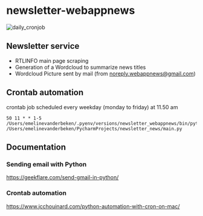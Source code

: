 # newsletter-webappnews

![daily_cronjob](https://github.com/e-vdb/newsletter-webappnews/actions/workflows/run_app.yml/badge.svg)

## Newsletter service
- RTLINFO main page scraping
- Generation of a Wordcloud to summarize news titles 
- Wordcloud Picture sent by mail (from noreply.webappnews@gmail.com)

## Crontab automation
crontab job scheduled every weekday (monday to friday) at 11.50 am
```
50 11 * * 1-5 /Users/emelinevanderbeken/.pyenv/versions/newsletter_webappnews/bin/python /Users/emelinevanderbeken/PycharmProjects/newsletter_news/main.py
```

## Documentation

### Sending email with Python
https://geekflare.com/send-gmail-in-python/

### Crontab automation
https://www.jcchouinard.com/python-automation-with-cron-on-mac/